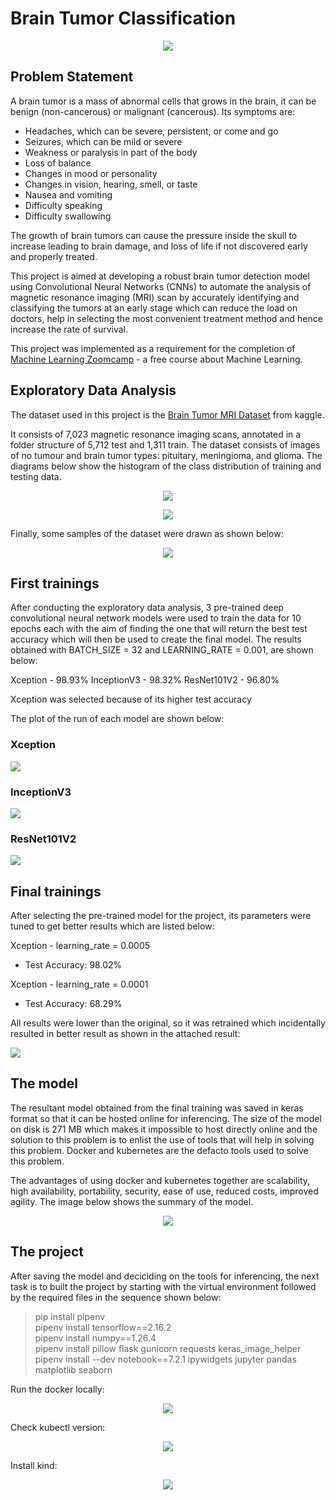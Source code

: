 # Brain Tumor Classification 

<p align="center">
  <img src="./images/brain_tumor_classification.jpg">
</p>



## Problem Statement
A brain tumor is a mass of abnormal cells that grows in the brain, it can be benign (non-cancerous) or malignant (cancerous). Its symptoms are:

- Headaches, which can be severe, persistent, or come and go
- Seizures, which can be mild or severe
- Weakness or paralysis in part of the body
- Loss of balance
- Changes in mood or personality
- Changes in vision, hearing, smell, or taste
- Nausea and vomiting
- Difficulty speaking
- Difficulty swallowing

The growth of brain tumors can cause the pressure inside the skull to increase leading to brain damage, and loss of life if not discovered early and properly treated.

This project is aimed at developing a robust brain tumor detection model using Convolutional Neural Networks (CNNs) to automate the analysis of magnetic resonance imaging (MRI) scan by accurately identifying and classifying the tumors at an early stage which can reduce the load on doctors, help in selecting the most convenient treatment method and hence increase the rate of survival.

This project was implemented as a requirement for the completion of [Machine Learning Zoomcamp](https://github.com/DataTalksClub/machine-learning-zoomcamp) - a free course about Machine Learning.



## Exploratory Data Analysis
The dataset used in this project is the [Brain Tumor MRI Dataset](https://www.kaggle.com/datasets/masoudnickparvar/brain-tumor-mri-dataset) from kaggle. 

It consists of 7,023 magnetic resonance imaging scans, annotated in a folder structure of 5,712 test and 1,311 train. The dataset consists of images of no tumour and brain tumor types: pituitary, meningioma, and glioma. The diagrams below show the histogram of the class distribution of training and testing data.

<p align="center">
  <img src="./images/train_data.jpg">
</p>

<p align="center">
  <img src="./images/test_data.jpg">
</p>

Finally, some samples of the dataset were drawn as shown below:

<p align="center">
  <img src="./images/sample_images.jpg">
</p>



## First trainings
After conducting the exploratory data analysis, 3 pre-trained deep convolutional neural network models were used to train the data for 10 epochs each with the aim of finding the one that will return the best test accuracy which will then be used to create the final model. The results obtained with BATCH_SIZE = 32 and LEARNING_RATE = 0.001, are shown below:

Xception - 98.93%
InceptionV3 - 98.32%
ResNet101V2 - 96.80%

Xception was selected because of its higher test accuracy

The plot of the run of each model are shown below:

### Xception
<p align="left">
  <img src="./images/Xception_result.jpg">
</p>

### InceptionV3
<p align="left">
  <img src="./images/InceptionV3_result.jpg">
</p>

### ResNet101V2
<p align="left">
  <img src="./images/ResNet101V_result.jpg">
</p>



## Final trainings
After selecting the pre-trained model for the project, its parameters were tuned to get better results which are listed below:

Xception - learning_rate = 0.0005
- Test Accuracy: 98.02%

Xception - learning_rate = 0.0001
- Test Accuracy: 68.29%

All results were lower than the original, so it was retrained which incidentally resulted in better result as shown in the attached result:

<p align="left">
  <img src="./images/Xception_final.jpg">
</p>



## The model
The resultant model obtained from the final training was saved in keras format so that it can be hosted online for inferencing. The size of the model on disk is 271 MB which makes it impossible to host directly online and the solution to this problem is to enlist the use of tools that will help in solving this problem. Docker and kubernetes are the defacto tools used to solve this problem. 

The advantages of using docker and kubernetes together are scalability, high availability, portability, security, ease of use, reduced costs, improved agility. The image below shows the summary of the model.

 <p align="center">
  <img src="./images/model_summary.jpg">
</p>



## The project
After saving the model and deciciding on the tools for inferencing, the next task is to built the project by 
starting with the virtual environment followed by the required files in the sequence shown below:

> pip install pipenv  
> pipenv install tensorflow==2.16.2  
> pipenv install numpy==1.26.4  
> pipenv install pillow flask gunicorn requests keras_image_helper  
> pipenv install --dev notebook==7.2.1 ipywidgets jupyter pandas matplotlib seaborn  

Run the docker locally:

 <p align="center">
  <img src="./images/docker_local.jpg">
</p>

Check kubectl version:

 <p align="center">
  <img src="./images/cubectl_version.jpg">
</p>

Install kind:

 <p align="center">
  <img src="./images/kind_install.jpg">
</p>